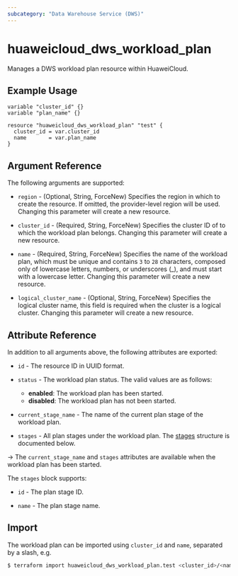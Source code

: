 ```yaml
---
subcategory: "Data Warehouse Service (DWS)"
---
```


# huaweicloud_dws_workload_plan

Manages a DWS workload plan resource within HuaweiCloud.

## Example Usage

```hcl
variable "cluster_id" {}
variable "plan_name" {}

resource "huaweicloud_dws_workload_plan" "test" {
  cluster_id = var.cluster_id
  name       = var.plan_name
}
```

## Argument Reference

The following arguments are supported:

* `region` - (Optional, String, ForceNew) Specifies the region in which to create the resource.
  If omitted, the provider-level region will be used. Changing this parameter will create a new resource.

* `cluster_id` - (Required, String, ForceNew) Specifies the cluster ID of to which the workload plan belongs.
  Changing this parameter will create a new resource.

* `name` - (Required, String, ForceNew) Specifies the name of the workload plan, which must be unique and contains
  `3` to `28` characters, composed only of lowercase letters, numbers, or underscores (_), and must start with a
  lowercase letter. Changing this parameter will create a new resource.

* `logical_cluster_name` - (Optional, String, ForceNew) Specifies the logical cluster name, this field is required
  when the cluster is a logical cluster. Changing this parameter will create a new resource.

## Attribute Reference

In addition to all arguments above, the following attributes are exported:

* `id` - The resource ID in UUID format.

* `status` - The workload plan status. The valid values are as follows:  
  + **enabled**: The workload plan has been started.
  + **disabled**: The workload plan has not been started.

* `current_stage_name` - The name of the current plan stage of the workload plan.

* `stages` - All plan stages under the workload plan.
  The [stages](#DWS_WorkLoadPlan_stages) structure is documented below.

-> The `current_stage_name` and `stages` attributes are available when the workload plan has been started.

<a name="DWS_WorkLoadPlan_stages"></a>
The `stages` block supports:

* `id` - The plan stage ID.

* `name` - The plan stage name.

## Import

The workload plan can be imported using `cluster_id` and `name`, separated by a slash, e.g.

```bash
$ terraform import huaweicloud_dws_workload_plan.test <cluster_id>/<name>
```
